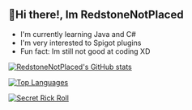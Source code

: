 ## 👋Hi there!, Im RedstoneNotPlaced
- I'm currently learning Java and C#
- I'm very interested to Spigot plugins
- Fun fact: Im still not good at coding XD

[![RedstoneNotPlaced's GitHub stats](https://github-readme-stats.vercel.app/api?username=RedstoneNotPlaced&theme=radical)](https://github.com/RedstoneNotPlaced?tab=repositories)

[![Top Languages](https://github-readme-stats.vercel.app/api/top-langs/?username=RedstoneNotPlaced&theme=radical)](https://en.wikipedia.org/wiki/Programming_language)


[![Secret Rick Roll](https://img.shields.io/badge/YouTube_Music-FF0000?style=for-the-badge&logo=youtube-music&logoColor=white)](https://youtu.be/dQw4w9WgXcQ)
<!---
RedstoneNotPlaced/RedstoneNotPlaced is a ✨ special ✨ repository because its `README.md` (this file) appears on your GitHub profile.
You can click the Preview link to take a look at your changes.
--->
